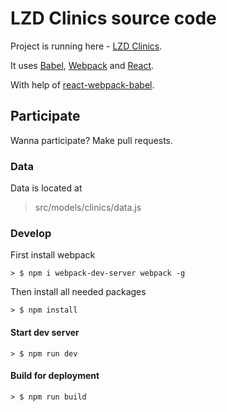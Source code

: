 # LZD Clinics source code

Project is running here - [LZD Clinics](http://bullgare.github.io/lzd_cllinics/).

It uses [Babel](https://babeljs.io/), [Webpack](http://webpack.github.io/) and [React](https://facebook.github.io/react/).

With help of [react-webpack-babel](https://github.com/alicoding/react-webpack-babel).

## Participate

Wanna participate? Make pull requests.

### Data

Data is located at
> src/models/clinics/data.js

### Develop

First install webpack

```
> $ npm i webpack-dev-server webpack -g
```

Then install all needed packages

```
> $ npm install
```

#### Start dev server

```
> $ npm run dev
```

#### Build for deployment

```
> $ npm run build
```